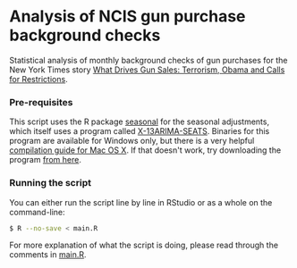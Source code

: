 # Analysis of NCIS gun purchase background checks

Statistical analysis of monthly background checks of gun purchases for the New York Times story [What Drives Gun Sales: Terrorism,
Obama and Calls for Restrictions](http://www.nytimes.com/interactive/2015/12/10/us/gun-sales-terrorism-obama-restrictions.html?).

### Pre-requisites

This script uses the R package [seasonal](https://cran.r-project.org/web/packages/seasonal/vignettes/seas.pdf) for the seasonal adjustments, which itself uses a program called [X-13ARIMA-SEATS](). Binaries for this program are available for Windows only, but there is a very helpful [compilation guide for Mac OS X](https://github.com/christophsax/seasonal/wiki/Compiling-X-13ARIMA-SEATS-from-Source-for-OS-X). If that doesn't work, try downloading the program [from here](https://gist.github.com/gka/3b200d57b0db14d058f3).

### Running the script

You can either run the script line by line in RStudio or as a whole on the command-line:

```sh
$ R --no-save < main.R
```

For more explanation of what the script is doing, please read through the comments in [main.R](https://github.com/NYTimes/gun-sales/blob/master/main.R).
